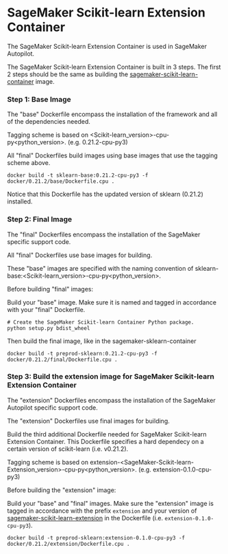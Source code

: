 # SageMaker Scikit-learn Extension Container

The SageMaker Scikit-learn Extension Container is used in SageMaker Autopilot.

The SageMaker Scikit-learn Extension Container is built in 3 steps. The first 2 steps should be the same as building the [sagemaker-scikit-learn-container](https://github.com/aws/sagemaker-scikit-learn-container) image.

### Step 1: Base Image

The "base" Dockerfile encompass the installation of the framework and all of the dependencies needed.

Tagging scheme is based on <Scikit-learn_version>-cpu-py<python_version>. (e.g. 0.21.2-cpu-py3)

All "final" Dockerfiles build images using base images that use the tagging scheme above.

```
docker build -t sklearn-base:0.21.2-cpu-py3 -f docker/0.21.2/base/Dockerfile.cpu .
```

Notice that this Dockerfile has the updated version of sklearn (0.21.2) installed.

### Step 2: Final Image

The "final" Dockerfiles encompass the installation of the SageMaker specific support code.

All "final" Dockerfiles use base images for building.

These "base" images are specified with the naming convention of sklearn-base:<Scikit-learn_version>-cpu-py<python_version>.

Before building "final" images:

Build your "base" image. Make sure it is named and tagged in accordance with your "final" Dockerfile.

```
# Create the SageMaker Scikit-learn Container Python package.
python setup.py bdist_wheel
```

Then build the final image, like in the sagemaker-sklearn-container

```
docker build -t preprod-sklearn:0.21.2-cpu-py3 -f docker/0.21.2/final/Dockerfile.cpu .
```

### Step 3: Build the extension image for SageMaker Scikit-learn Extension Container

The "extension" Dockerfiles encompass the installation of the SageMaker Autopilot specific support code.

The "extension" Dockerfiles use final images for building.

Build the third additional Dockerfile needed for SageMaker Scikit-learn Extension Container. This Dockerfile specifies a hard dependecy on a certain version of scikit-learn (i.e. v0.21.2).

Tagging scheme is based on extension-<SageMaker-Scikit-learn-Extension_version>-cpu-py<python_version>. (e.g. extension-0.1.0-cpu-py3)

Before building the "extension" image:

Build your "base" and "final" images. Make sure the "extension" image is tagged in accordance with the prefix `extension` and your version of [sagemaker-scikit-learn-extension](https://github.com/aws/sagemaker-scikit-learn-extension) in the Dockerfile (i.e. `extension-0.1.0-cpu-py3`).

```
docker build -t preprod-sklearn:extension-0.1.0-cpu-py3 -f  docker/0.21.2/extension/Dockerfile.cpu .
```
